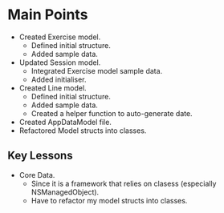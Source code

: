 # Main Points
- Created Exercise model.
    - Defined initial structure.
    - Added sample data.
- Updated Session model.
    - Integrated Exercise model sample data.
    - Added initialiser.
- Created Line model.
    - Defined initial structure.
    - Added sample data.
    - Created a helper function to auto-generate date.
- Created AppDataModel file.
- Refactored Model structs into classes.

## Key Lessons
- Core Data.
    - Since it is a framework that relies on clasess (especially NSManagedObject).
    - Have to refactor my model structs into classes.
